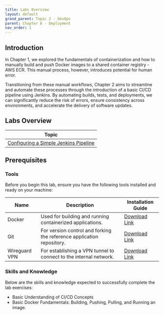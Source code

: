 ```yaml
---
title: Labs Overview
layout: default
grand_parent: Topic 2 - DevOps
parent: Chapter 6 - Deployment
nav_order: 1
---
```


## Introduction
In Chapter 1, we explored the fundamentals of containerization and how to manually build and push Docker images to a shared container registry - AWS ECR. This manual process, however, introduces potential for human error.

Transitioning from these manual workflows, Chapter 2 aims to streamline and automate these processes through the introduction of a basic CI/CD pipeline using Jenkins. By automating builds, tests, and deployments, we can significantly reduce the risk of errors, ensure consistency across environments, and accelerate the delivery of software updates.

## Labs Overview

| Topic                                          |
|------------------------------------------------|
| [Configuring a Simple Jenkins Pipeline](automation-lab-1)  |

## Prerequisites

### Tools

Before you begin this lab, ensure you have the following tools installed and ready on your machine:

| Name          | Description                                                                                    | Installation Guide |
|---------------| ---------------------------------------------------------------------------------------------- | ------------------ |
| Docker        | Used for building and running containerized applications.                                      | [Download Link](https://docs.docker.com/get-docker/) |
| Git           | For version control and forking the reference application repository.                          | [Download Link](https://git-scm.com/downloads)|
| Wireguard VPN | For establishing a VPN tunnel to connect to the internal network.                              | [Download Link](https://www.wireguard.com/install/) |

### Skills and Knowledge
Below are the skills and knowledge expected to successfully complete the lab exercises:
- Basic Understanding of CI/CD Concepts
- Basic Docker Fundamentals: Building, Pushing, Pulling, and Running an image.
